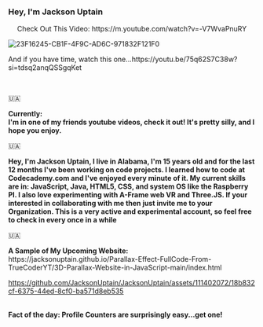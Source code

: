 ### Hey, I'm Jackson Uptain
<p align="center">Check Out This Video: https://m.youtube.com/watch?v=-V7WvaPnuRY</p>

![23F16245-CB1F-4F9C-AD6C-971832F121F0](https://github.com/JacksonUptain/JacksonUptain/assets/111402072/a62628d3-3709-4ef0-b696-aab808310ac6)
<p>And if you have time, watch this one...https://youtu.be/75q62S7C38w?si=tdsq2anqQSSgqKet</p>
<br>


🇺🇦
<head>
  <link rel="icon" href="logo-removebg-preview (1).png" type="image/gif">
</head>
<p><strong>Currently: <br>I'm in one of my friends youtube videos, check it out! It's pretty silly, and I hope you enjoy.</strong></p>
🇺🇦
<p><strong>Hey, I'm Jackson Uptain, I live in Alabama, I'm 15 years old and for the last 12 months I've been working on code projects. I learned how to code at Codecademy.com and I've enjoyed every minute of it. My current skills are in: JavaScript, Java, HTML5, CSS, and system OS like the Raspberry PI. I also love experimenting with A-Frame web VR and Three.JS. If your interested in collaborating with me then just invite me to your Organization. This is a very active and experimental account, so feel free to check in every once in a while</strong></p>
🇺🇦


<br>
<p><strong>A Sample of My Upcoming Website:</strong> https://jacksonuptain.github.io/Parallax-Effect-FullCode-From-TrueCoderYT/3D-Parallax-Website-in-JavaScript-main/index.html</p>


https://github.com/JacksonUptain/JacksonUptain/assets/111402072/18b832cf-6375-44ed-8cf0-ba571d8eb535

<br>
<strong>Fact of the day: Profile Counters are surprisingly easy...get one!</strong>

